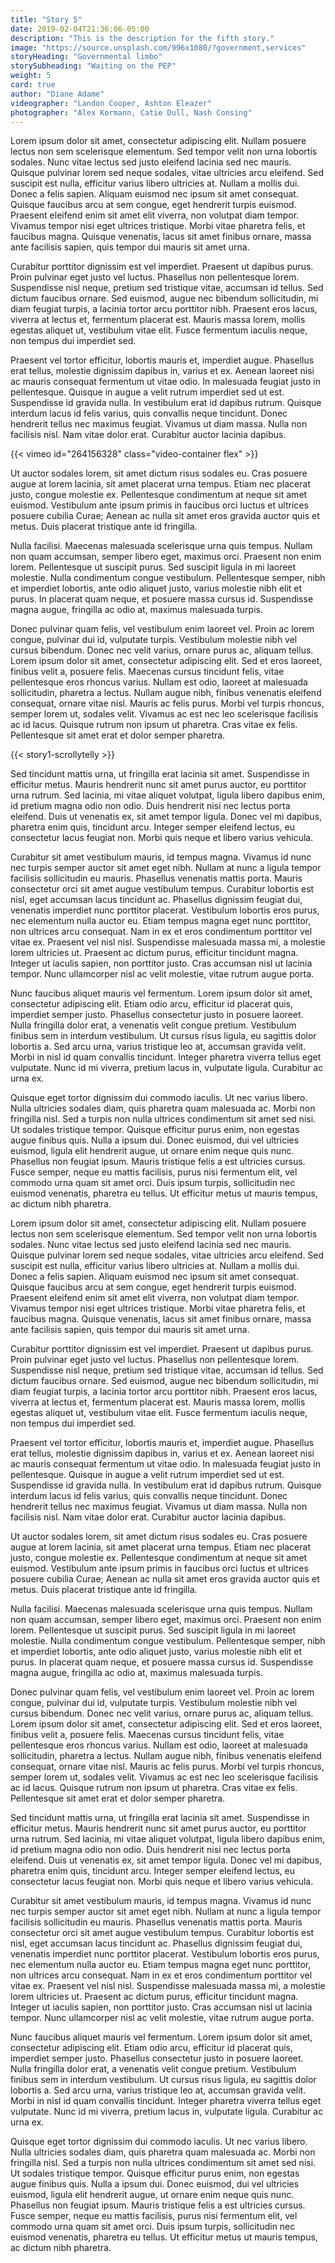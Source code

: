 ```yaml
---
title: "Story 5"
date: 2019-02-04T21:36:06-05:00
description: "This is the description for the fifth story."
image: "https://source.unsplash.com/996x1080/?government,services"
storyHeading: "Governmental limbo"
storySubheading: "Waiting on the PEP"
weight: 5
card: true
author: "Diane Adame"
videographer: "Landon Cooper, Ashton Eleazer"
photographer: "Alex Kormann, Catie Dull, Nash Consing"
---
```

Lorem ipsum dolor sit amet, consectetur adipiscing elit. Nullam posuere lectus non sem scelerisque elementum. Sed tempor velit non urna lobortis sodales. Nunc vitae lectus sed justo eleifend lacinia sed nec mauris. Quisque pulvinar lorem sed neque sodales, vitae ultricies arcu eleifend. Sed suscipit est nulla, efficitur varius libero ultricies at. Nullam a mollis dui. Donec a felis sapien. Aliquam euismod nec ipsum sit amet consequat. Quisque faucibus arcu at sem congue, eget hendrerit turpis euismod. Praesent eleifend enim sit amet elit viverra, non volutpat diam tempor. Vivamus tempor nisi eget ultrices tristique. Morbi vitae pharetra felis, et faucibus magna. Quisque venenatis, lacus sit amet finibus ornare, massa ante facilisis sapien, quis tempor dui mauris sit amet urna.

Curabitur porttitor dignissim est vel imperdiet. Praesent ut dapibus purus. Proin pulvinar eget justo vel luctus. Phasellus non pellentesque lorem. Suspendisse nisl neque, pretium sed tristique vitae, accumsan id tellus. Sed dictum faucibus ornare. Sed euismod, augue nec bibendum sollicitudin, mi diam feugiat turpis, a lacinia tortor arcu porttitor nibh. Praesent eros lacus, viverra at lectus et, fermentum placerat est. Mauris massa lorem, mollis egestas aliquet ut, vestibulum vitae elit. Fusce fermentum iaculis neque, non tempus dui imperdiet sed.

Praesent vel tortor efficitur, lobortis mauris et, imperdiet augue. Phasellus erat tellus, molestie dignissim dapibus in, varius et ex. Aenean laoreet nisi ac mauris consequat fermentum ut vitae odio. In malesuada feugiat justo in pellentesque. Quisque in augue a velit rutrum imperdiet sed ut est. Suspendisse id gravida nulla. In vestibulum erat id dapibus rutrum. Quisque interdum lacus id felis varius, quis convallis neque tincidunt. Donec hendrerit tellus nec maximus feugiat. Vivamus ut diam massa. Nulla non facilisis nisl. Nam vitae dolor erat. Curabitur auctor lacinia dapibus.

<div id="video-top"></div>

{{< vimeo id="264156328" class="video-container flex" >}}

Ut auctor sodales lorem, sit amet dictum risus sodales eu. Cras posuere augue at lorem lacinia, sit amet placerat urna tempus. Etiam nec placerat justo, congue molestie ex. Pellentesque condimentum at neque sit amet euismod. Vestibulum ante ipsum primis in faucibus orci luctus et ultrices posuere cubilia Curae; Aenean ac nulla sit amet eros gravida auctor quis et metus. Duis placerat tristique ante id fringilla.

Nulla facilisi. Maecenas malesuada scelerisque urna quis tempus. Nullam non quam accumsan, semper libero eget, maximus orci. Praesent non enim lorem. Pellentesque ut suscipit purus. Sed suscipit ligula in mi laoreet molestie. Nulla condimentum congue vestibulum. Pellentesque semper, nibh et imperdiet lobortis, ante odio aliquet justo, varius molestie nibh elit et purus. In placerat quam neque, et posuere massa cursus id. Suspendisse magna augue, fringilla ac odio at, maximus malesuada turpis.

Donec pulvinar quam felis, vel vestibulum enim laoreet vel. Proin ac lorem congue, pulvinar dui id, vulputate turpis. Vestibulum molestie nibh vel cursus bibendum. Donec nec velit varius, ornare purus ac, aliquam tellus. Lorem ipsum dolor sit amet, consectetur adipiscing elit. Sed et eros laoreet, finibus velit a, posuere felis. Maecenas cursus tincidunt felis, vitae pellentesque eros rhoncus varius. Nullam est odio, laoreet at malesuada sollicitudin, pharetra a lectus. Nullam augue nibh, finibus venenatis eleifend consequat, ornare vitae nisl. Mauris ac felis purus. Morbi vel turpis rhoncus, semper lorem ut, sodales velit. Vivamus ac est nec leo scelerisque facilisis ac id lacus. Quisque rutrum non ipsum ut pharetra. Cras vitae ex felis. Pellentesque sit amet erat et dolor semper pharetra.

{{< story1-scrollytelly >}}

Sed tincidunt mattis urna, ut fringilla erat lacinia sit amet. Suspendisse in efficitur metus. Mauris hendrerit nunc sit amet purus auctor, eu porttitor urna rutrum. Sed lacinia, mi vitae aliquet volutpat, ligula libero dapibus enim, id pretium magna odio non odio. Duis hendrerit nisi nec lectus porta eleifend. Duis ut venenatis ex, sit amet tempor ligula. Donec vel mi dapibus, pharetra enim quis, tincidunt arcu. Integer semper eleifend lectus, eu consectetur lacus feugiat non. Morbi quis neque et libero varius vehicula.

Curabitur sit amet vestibulum mauris, id tempus magna. Vivamus id nunc nec turpis semper auctor sit amet eget nibh. Nullam at nunc a ligula tempor facilisis sollicitudin eu mauris. Phasellus venenatis mattis porta. Mauris consectetur orci sit amet augue vestibulum tempus. Curabitur lobortis est nisl, eget accumsan lacus tincidunt ac. Phasellus dignissim feugiat dui, venenatis imperdiet nunc porttitor placerat. Vestibulum lobortis eros purus, nec elementum nulla auctor eu. Etiam tempus magna eget nunc porttitor, non ultrices arcu consequat. Nam in ex et eros condimentum porttitor vel vitae ex. Praesent vel nisl nisl. Suspendisse malesuada massa mi, a molestie lorem ultricies ut. Praesent ac dictum purus, efficitur tincidunt magna. Integer ut iaculis sapien, non porttitor justo. Cras accumsan nisl ut lacinia tempor. Nunc ullamcorper nisl ac velit molestie, vitae rutrum augue porta.

Nunc faucibus aliquet mauris vel fermentum. Lorem ipsum dolor sit amet, consectetur adipiscing elit. Etiam odio arcu, efficitur id placerat quis, imperdiet semper justo. Phasellus consectetur justo in posuere laoreet. Nulla fringilla dolor erat, a venenatis velit congue pretium. Vestibulum finibus sem in interdum vestibulum. Ut cursus risus ligula, eu sagittis dolor lobortis a. Sed arcu urna, varius tristique leo at, accumsan gravida velit. Morbi in nisl id quam convallis tincidunt. Integer pharetra viverra tellus eget vulputate. Nunc id mi viverra, pretium lacus in, vulputate ligula. Curabitur ac urna ex.

Quisque eget tortor dignissim dui commodo iaculis. Ut nec varius libero. Nulla ultricies sodales diam, quis pharetra quam malesuada ac. Morbi non fringilla nisl. Sed a turpis non nulla ultrices condimentum sit amet sed nisi. Ut sodales tristique tempor. Quisque efficitur purus enim, non egestas augue finibus quis. Nulla a ipsum dui. Donec euismod, dui vel ultricies euismod, ligula elit hendrerit augue, ut ornare enim neque quis nunc. Phasellus non feugiat ipsum. Mauris tristique felis a est ultricies cursus. Fusce semper, neque eu mattis facilisis, purus nisi fermentum elit, vel commodo urna quam sit amet orci. Duis ipsum turpis, sollicitudin nec euismod venenatis, pharetra eu tellus. Ut efficitur metus ut mauris tempus, ac dictum nibh pharetra.

Lorem ipsum dolor sit amet, consectetur adipiscing elit. Nullam posuere lectus non sem scelerisque elementum. Sed tempor velit non urna lobortis sodales. Nunc vitae lectus sed justo eleifend lacinia sed nec mauris. Quisque pulvinar lorem sed neque sodales, vitae ultricies arcu eleifend. Sed suscipit est nulla, efficitur varius libero ultricies at. Nullam a mollis dui. Donec a felis sapien. Aliquam euismod nec ipsum sit amet consequat. Quisque faucibus arcu at sem congue, eget hendrerit turpis euismod. Praesent eleifend enim sit amet elit viverra, non volutpat diam tempor. Vivamus tempor nisi eget ultrices tristique. Morbi vitae pharetra felis, et faucibus magna. Quisque venenatis, lacus sit amet finibus ornare, massa ante facilisis sapien, quis tempor dui mauris sit amet urna.

Curabitur porttitor dignissim est vel imperdiet. Praesent ut dapibus purus. Proin pulvinar eget justo vel luctus. Phasellus non pellentesque lorem. Suspendisse nisl neque, pretium sed tristique vitae, accumsan id tellus. Sed dictum faucibus ornare. Sed euismod, augue nec bibendum sollicitudin, mi diam feugiat turpis, a lacinia tortor arcu porttitor nibh. Praesent eros lacus, viverra at lectus et, fermentum placerat est. Mauris massa lorem, mollis egestas aliquet ut, vestibulum vitae elit. Fusce fermentum iaculis neque, non tempus dui imperdiet sed.

Praesent vel tortor efficitur, lobortis mauris et, imperdiet augue. Phasellus erat tellus, molestie dignissim dapibus in, varius et ex. Aenean laoreet nisi ac mauris consequat fermentum ut vitae odio. In malesuada feugiat justo in pellentesque. Quisque in augue a velit rutrum imperdiet sed ut est. Suspendisse id gravida nulla. In vestibulum erat id dapibus rutrum. Quisque interdum lacus id felis varius, quis convallis neque tincidunt. Donec hendrerit tellus nec maximus feugiat. Vivamus ut diam massa. Nulla non facilisis nisl. Nam vitae dolor erat. Curabitur auctor lacinia dapibus.

Ut auctor sodales lorem, sit amet dictum risus sodales eu. Cras posuere augue at lorem lacinia, sit amet placerat urna tempus. Etiam nec placerat justo, congue molestie ex. Pellentesque condimentum at neque sit amet euismod. Vestibulum ante ipsum primis in faucibus orci luctus et ultrices posuere cubilia Curae; Aenean ac nulla sit amet eros gravida auctor quis et metus. Duis placerat tristique ante id fringilla.

Nulla facilisi. Maecenas malesuada scelerisque urna quis tempus. Nullam non quam accumsan, semper libero eget, maximus orci. Praesent non enim lorem. Pellentesque ut suscipit purus. Sed suscipit ligula in mi laoreet molestie. Nulla condimentum congue vestibulum. Pellentesque semper, nibh et imperdiet lobortis, ante odio aliquet justo, varius molestie nibh elit et purus. In placerat quam neque, et posuere massa cursus id. Suspendisse magna augue, fringilla ac odio at, maximus malesuada turpis.

Donec pulvinar quam felis, vel vestibulum enim laoreet vel. Proin ac lorem congue, pulvinar dui id, vulputate turpis. Vestibulum molestie nibh vel cursus bibendum. Donec nec velit varius, ornare purus ac, aliquam tellus. Lorem ipsum dolor sit amet, consectetur adipiscing elit. Sed et eros laoreet, finibus velit a, posuere felis. Maecenas cursus tincidunt felis, vitae pellentesque eros rhoncus varius. Nullam est odio, laoreet at malesuada sollicitudin, pharetra a lectus. Nullam augue nibh, finibus venenatis eleifend consequat, ornare vitae nisl. Mauris ac felis purus. Morbi vel turpis rhoncus, semper lorem ut, sodales velit. Vivamus ac est nec leo scelerisque facilisis ac id lacus. Quisque rutrum non ipsum ut pharetra. Cras vitae ex felis. Pellentesque sit amet erat et dolor semper pharetra.

Sed tincidunt mattis urna, ut fringilla erat lacinia sit amet. Suspendisse in efficitur metus. Mauris hendrerit nunc sit amet purus auctor, eu porttitor urna rutrum. Sed lacinia, mi vitae aliquet volutpat, ligula libero dapibus enim, id pretium magna odio non odio. Duis hendrerit nisi nec lectus porta eleifend. Duis ut venenatis ex, sit amet tempor ligula. Donec vel mi dapibus, pharetra enim quis, tincidunt arcu. Integer semper eleifend lectus, eu consectetur lacus feugiat non. Morbi quis neque et libero varius vehicula.

Curabitur sit amet vestibulum mauris, id tempus magna. Vivamus id nunc nec turpis semper auctor sit amet eget nibh. Nullam at nunc a ligula tempor facilisis sollicitudin eu mauris. Phasellus venenatis mattis porta. Mauris consectetur orci sit amet augue vestibulum tempus. Curabitur lobortis est nisl, eget accumsan lacus tincidunt ac. Phasellus dignissim feugiat dui, venenatis imperdiet nunc porttitor placerat. Vestibulum lobortis eros purus, nec elementum nulla auctor eu. Etiam tempus magna eget nunc porttitor, non ultrices arcu consequat. Nam in ex et eros condimentum porttitor vel vitae ex. Praesent vel nisl nisl. Suspendisse malesuada massa mi, a molestie lorem ultricies ut. Praesent ac dictum purus, efficitur tincidunt magna. Integer ut iaculis sapien, non porttitor justo. Cras accumsan nisl ut lacinia tempor. Nunc ullamcorper nisl ac velit molestie, vitae rutrum augue porta.

Nunc faucibus aliquet mauris vel fermentum. Lorem ipsum dolor sit amet, consectetur adipiscing elit. Etiam odio arcu, efficitur id placerat quis, imperdiet semper justo. Phasellus consectetur justo in posuere laoreet. Nulla fringilla dolor erat, a venenatis velit congue pretium. Vestibulum finibus sem in interdum vestibulum. Ut cursus risus ligula, eu sagittis dolor lobortis a. Sed arcu urna, varius tristique leo at, accumsan gravida velit. Morbi in nisl id quam convallis tincidunt. Integer pharetra viverra tellus eget vulputate. Nunc id mi viverra, pretium lacus in, vulputate ligula. Curabitur ac urna ex.

Quisque eget tortor dignissim dui commodo iaculis. Ut nec varius libero. Nulla ultricies sodales diam, quis pharetra quam malesuada ac. Morbi non fringilla nisl. Sed a turpis non nulla ultrices condimentum sit amet sed nisi. Ut sodales tristique tempor. Quisque efficitur purus enim, non egestas augue finibus quis. Nulla a ipsum dui. Donec euismod, dui vel ultricies euismod, ligula elit hendrerit augue, ut ornare enim neque quis nunc. Phasellus non feugiat ipsum. Mauris tristique felis a est ultricies cursus. Fusce semper, neque eu mattis facilisis, purus nisi fermentum elit, vel commodo urna quam sit amet orci. Duis ipsum turpis, sollicitudin nec euismod venenatis, pharetra eu tellus. Ut efficitur metus ut mauris tempus, ac dictum nibh pharetra.
